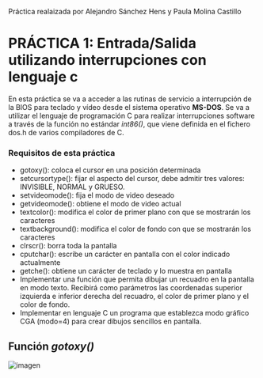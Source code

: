 Práctica realaizada por Alejandro Sánchez Hens y Paula Molina Castillo

# PRÁCTICA 1: Entrada/Salida utilizando interrupciones con lenguaje c

En esta práctica se va a acceder a las rutinas de servicio a interrupción de la BIOS para teclado y vídeo desde el
sistema operativo **MS-DOS**. Se va a utilizar el lenguaje de programación C para realizar interrupciones software a
través de la función no estándar *int86()*, que viene definida en el fichero dos.h de varios compiladores de C.

### Requisitos de esta práctica
* gotoxy(): coloca el cursor en una posición determinada
* setcursortype(): fijar el aspecto del cursor, debe admitir tres valores: INVISIBLE, NORMAL y GRUESO.
*  setvideomode(): fija el modo de video deseado
*  getvideomode(): obtiene el modo de video actual
*  textcolor(): modifica el color de primer plano con que se mostrarán los caracteres
*  textbackground(): modifica el color de fondo con que se mostrarán los caracteres
*  clrscr(): borra toda la pantalla
*  cputchar(): escribe un carácter en pantalla con el color indicado actualmente
*  getche(): obtiene un carácter de teclado y lo muestra en pantalla
* Implementar una función que permita dibujar un recuadro en la pantalla en modo texto. Recibirá como parámetros las coordenadas superior izquierda e inferior derecha del recuadro, el color de primer plano y el color de fondo.
* Implementar en lenguaje C un programa que establezca modo gráfico CGA (modo=4) para crear dibujos sencillos en pantalla.

## Función *gotoxy()*

![imagen](https://github.com/paulamc814/PDIH/blob/main/Pr%C3%A1ctica%201/images/gotoxy1.JPG)
